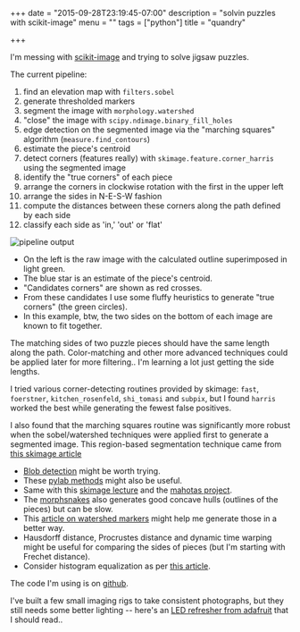 +++
date = "2015-09-28T23:19:45-07:00"
description = "solvin puzzles with scikit-image"
menu = ""
tags = ["python"]
title = "quandry"

+++

I'm messing with [scikit-image](http://scikit-image.org/docs/dev/)
and trying to solve jigsaw puzzles.

The current pipeline:

1. find an elevation map with `filters.sobel`
1. generate thresholded markers
1. segment the image with `morphology.watershed`
1. "close" the image with `scipy.ndimage.binary_fill_holes`
1. edge detection on the segmented image
via the "marching squares" algorithm (`measure.find_contours`)
1. estimate the piece's centroid
1. detect corners (features really) with `skimage.feature.corner_harris`
using the segmented image
1. identify the "true corners" of each piece
1. arrange the corners in clockwise rotation with the first in the upper left
1. arrange the sides in N-E-S-W fashion
1. compute the distances between these corners along the path defined by each side
1. classify each side as 'in,' 'out' or 'flat'

![pipeline output](/img/quandry-pipeline-output.png)

* On the left is the raw image with the calculated outline superimposed in light green.
* The blue star is an estimate of the piece's centroid.
* "Candidates corners" are shown as red crosses.
* From these candidates I use some fluffy heuristics to generate "true corners" (the green circles).
* In this example, btw, the two sides on the bottom of each image are known to fit together.

The matching sides of two puzzle pieces should have the same length along the path.
Color-matching and other more advanced techniques could be applied later for more filtering..
I'm learning a lot just getting the side lengths.

I tried various corner-detecting routines provided by skimage:
`fast`, `foerstner`, `kitchen_rosenfeld`, `shi_tomasi` and `subpix`,
but I found `harris` worked the best while generating the fewest false positives.

I also found that the marching squares routine was significantly more robust
when the sobel/watershed techniques were applied first to generate a segmented image.
This region-based segmentation technique came from
[this skimage article](http://scikit-image.org/docs/dev/auto_examples/applications/plot_coins_segmentation.html)

* [Blob detection](http://scikit-image.org/docs/dev/auto_examples/plot_blob.html)
might be worth trying.
* These [pylab methods](http://stackoverflow.com/questions/13586686/extract-external-contour-or-silhouette-of-image-in-python)
might also be useful.
* Same with this [skimage lecture](http://www.scipy-lectures.org/packages/scikit-image/)
and the [mahotas project](https://github.com/luispedro/mahotas/).
* The [morphsnakes](https://github.com/pmneila/morphsnakes)
also generates good concave hulls (outlines of the pieces) but can be slow.
* This [article on watershed markers](http://scikit-image.org/docs/dev/auto_examples/plot_marked_watershed.html)
might help me generate those in a better way.
* Hausdorff distance, Procrustes distance and dynamic time warping
might be useful for comparing the sides of pieces (but I'm starting with Frechet distance).
* Consider histogram equalization as per [this article](http://blog.yhathq.com/posts/image-processing-with-scikit-image.html).

The code I'm using is on [github](https://github.com/yosemitebandit/quandry).

I've built a few small imaging rigs to take consistent photographs,
but they still needs some better lighting --
here's an [LED refresher from adafruit](https://learn.adafruit.com/all-about-leds/overview)
that I should read..
